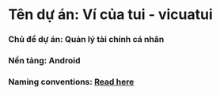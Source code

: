 # Tên dự án: Ví của tui - vicuatui

### Chủ đề dự án: Quản lý tài chính cá nhân
### Nền tảng: Android
### Naming conventions: [Read here](https://github.com/ribot/android-guidelines/blob/master/project_and_code_guidelines.md)
